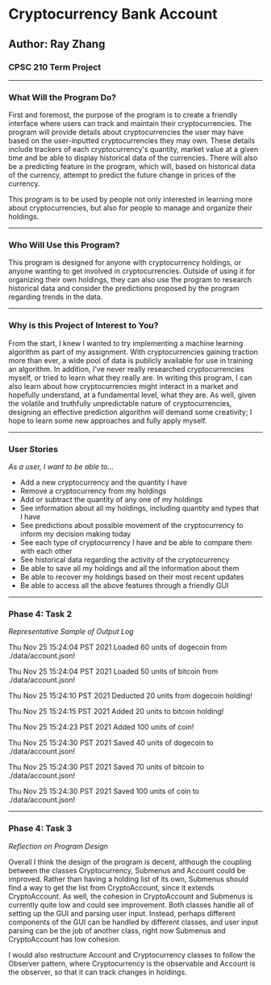 # Cryptocurrency Bank Account 

## Author: Ray Zhang
### CPSC 210 Term Project
- ---
### What Will the Program Do?
First and foremost, the purpose of the program is to create a friendly interface where
users can track and maintain their cryptocurrencies. The program will provide details about
cryptocurrencies the user may have based on the user-inputted cryptocurrencies they may own. 
These details include trackers of each cryptocurrency's quantity, market value at a given time
and be able to display historical data of the currencies. There will also be a predicting 
feature in the program, which will, based on historical data of the currency, attempt to predict
the future change in prices of the currency. 

This program is to be used by people not only interested in learning more about cryptocurrencies,
but also for people to manage and organize their holdings. 
- ---
### Who Will Use this Program?
This program is designed for anyone with cryptocurrency holdings, or anyone wanting to 
get involved in cryptocurrencies. Outside of using it for organizing their own holdings,
they can also use the program to research historical data and consider the predictions
proposed by the program regarding trends in the data.
- --- 
### Why is this Project of Interest to You?
From the start, I knew I wanted to try implementing a machine learning algorithm as part of my
assignment. With cryptocurrencies gaining traction more than ever, a wide pool of data is publicly 
available for use in training an algorithm. In addition, I've never really researched 
cryptocurrencies myself, or tried to learn what they really are. In writing this program,
I can also learn about how cryptocurrencies might interact in a market and hopefully
understand, at a fundamental level, what they are. As well, given the volatile and truthfully
unpredictable nature of cryptocurrencies, designing an effective prediction algorithm will 
demand some creativity; I hope to learn some new approaches and fully apply myself.
- ---
### User Stories
*As a user, I want to be able to...* 

- Add a new cryptocurrency and the quantity I have
- Remove a cryptocurrency from my holdings
- Add or subtract the quantity of any one of my holdings
- See information about all my holdings, including quantity and types that I have
- See predictions about possible movement of the cryptocurrency to inform my decision making today
- See each type of cryptocurrency I have and be able to compare them with each other
- See historical data regarding the activity of the cryptocurrency
- Be able to save all my holdings and all the information about them
- Be able to recover my holdings based on their most recent updates
- Be able to access all the above features through a friendly GUI
- ---
### Phase 4: Task 2
*Representative Sample of Output Log*

Thu Nov 25 15:24:04 PST 2021
Loaded 60 units of dogecoin from ./data/account.json!

Thu Nov 25 15:24:04 PST 2021
Loaded 50 units of bitcoin from ./data/account.json!

Thu Nov 25 15:24:10 PST 2021
Deducted 20 units from dogecoin holding!

Thu Nov 25 15:24:15 PST 2021
Added 20 units to bitcoin holding!

Thu Nov 25 15:24:23 PST 2021
Added 100 units of coin!

Thu Nov 25 15:24:30 PST 2021
Saved 40 units of dogecoin to ./data/account.json!

Thu Nov 25 15:24:30 PST 2021
Saved 70 units of bitcoin to ./data/account.json!

Thu Nov 25 15:24:30 PST 2021
Saved 100 units of coin to ./data/account.json!
- ---
### Phase 4: Task 3
*Reflection on Program Design*

Overall I think the design of the program is decent, although 
the coupling between the classes Cryptocurrency, Submenus and Account
could be improved. Rather than having a holding list of its own,
Submenus should find a way to get the list from CryptoAccount, 
since it extends CryptoAccount. As well, the cohesion in CryptoAccount
and Submenus is currently quite low and could see improvement. 
Both classes handle all of setting up the GUI and parsing user input. 
Instead, perhaps different components of the GUI can be handled by
different classes, and user input parsing can be the job of another class,
right now Submenus and CryptoAccount has low cohesion.

I would also restructure Account and Cryptocurrency classes to follow
the Observer pattern, where Cryptocurrency is the observable and Account
is the observer, so that it can track changes in holdings. 
